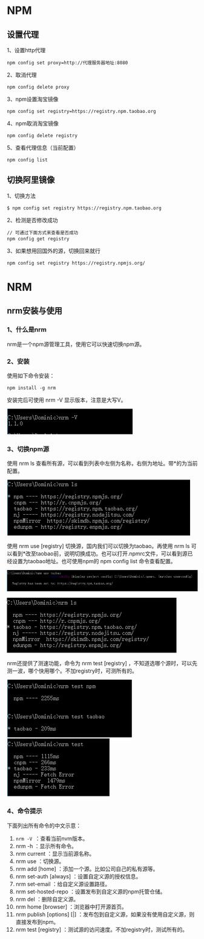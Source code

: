 # NPM

## 设置代理

1、设置http代理

```
npm config set proxy=http://代理服务器地址:8080
```

2、取消代理

```
npm config delete proxy
```

3、npm设置淘宝镜像

```
npm config set registry=https://registry.npm.taobao.org
```

4、npm取消淘宝镜像

```
npm config delete registry
```

5、查看代理信息（当前配置）

```
npm config list
```

## 切换阿里镜像

1、切换方法

```
$ npm config set registry https://registry.npm.taobao.org
```

2、检测是否修改成功

```
// 可通过下面方式来查看是否成功
npm config get registry
```

3、如果想用回国外的源，切换回来就行

```
npm config set registry https://registry.npmjs.org/
```

# NRM

## nrm安装与使用

### 1、什么是nrm

  nrm是一个npm源管理工具，使用它可以快速切换npm源。

### 2、安装

  使用如下命令安装：

```
npm install -g nrm
```

  安装完后可使用 nrm -V 显示版本，注意是大写V。

![img](.\npm.assets\775046-20190412104747251-1025523496.png)

### 3、切换npm源

  使用 nrm ls 查看所有源，可以看到列表中左侧为名称，右侧为地址。带*的为当前配置。

  ![img](.\npm.assets\775046-20190412103444265-133936145.png)

  使用 nrm use [registry] 切换源，国内我们可以切换为taobao。再使用 nrm ls 可以看到*改至taobao前，说明切换成功。也可以打开.npmrc文件，可以看到源已经设置为taobao地址。也可使用npm的 npm config list 命令查看配置。

  ![img](.\npm.assets\775046-20190412103835792-1298368212.png)

  ![img](.\npm.assets\775046-20190412104309324-403442398.png)

  nrm还提供了测速功能，命令为 nrm test [registry] ，不知道选哪个源时，可以先测一波，哪个快用哪个。不加registry时，可测所有的。

  ![img](.\npm.assets\775046-20190412104555351-1584107274.png)![img](.\npm.assets\775046-20190412111133285-118809942.png)

### 4、命令提示

  下面列出所有命令的中文示意：

1.  `nrm -V `：查看当前nvm版本。
2.  nrm -h ：显示所有命令。
3.  nrm current ：显示当前源名称。
4.  nrm use <registry> ：切换源。
5.  nrm add <registry> <url> [home] ：添加一个源。比如公司自己的私有源等。
6.  nrm set-auth <registry> <value> [always] ：设置自定义源的授权信息。
7.  nrm set-email <registry> <value> ：给自定义源设置路径。
8.  nrm set-hosted-repo <registry> <value> ：设置发布到自定义源的npm托管仓储。
9.  nrm del <registry> ：删除自定义源。
10.  nrm home <registry> [browser] ：浏览器中打开源首页。
11.  nrm publish [options] [<tarball>|<folder>] ：发布包到自定义源，如果没有使用自定义源，则直接发布到npm。
12.  nrm test [registry] ：测试源的访问速度。不加registry时，测试所有的。